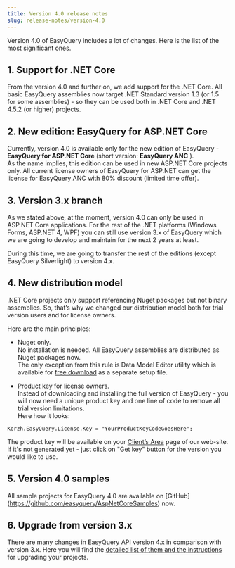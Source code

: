 ```yaml
---
title: Version 4.0 release notes
slug: release-notes/version-4.0
---
```



Version 4.0 of EasyQuery includes a lot of changes. Here is the list of the most significant ones.
 
## 1. Support for .NET Core 
From the version 4.0 and further on, we add support for the .NET Core. All basic EasyQuery assemblies now target .NET Standard version 1.3 (or 1.5 for some assemblies) - so they can be used both in .NET Core and .NET 4.5.2 (or higher) projects.
 
## 2. New edition: EasyQuery for ASP.NET Core
Currently, version 4.0 is available only for the new edition of EasyQuery - **EasyQuery for ASP.NET Core** (short version: **EasyQuery ANC** ).    
As the name implies, this edition can be used in new ASP.NET Core projects only. All current license owners of EasyQuery for ASP.NET can get the license for EasyQuery ANC with 80% discount (limited time offer).

## 3. Version 3.x branch
As we stated above, at the moment, version 4.0 can only be used in ASP.NET Core applications. For the rest of the .NET platforms (Windows Forms, ASP.NET 4, WPF) you can still use version 3.x of EasyQuery which we are going to develop and maintain for the next 2 years at least.

During this time, we are going to transfer the rest of the editions (except EasyQuery Silverlight) to version 4.x.
 
## 4. New distribution model

.NET Core projects only support referencing Nuget packages but not binary assemblies. So, that’s why we changed our distribution model both for trial version users and for license owners. 

Here are the main principles:

* Nuget only.    
No installation is needed. 
All EasyQuery assemblies are distributed as Nuget packages now.   
The only exception from this rule is Data Model Editor utility which is available for [free download](//download/dme_setup.exe) as a separate setup file.

* Product key for license owners.    
Instead of downloading and installing the full version of EasyQuery - you will now need a unique product key and one line of code to remove all trial version limitations.    
Here how it looks:

```
Korzh.EasyQuery.License.Key = "YourProductKeyCodeGoesHere";  
```
The product key will be available on your [Client’s Area](https://korzh.com/account) page of our web-site. If it's not generated yet - just click on "Get key" button for the version you would like to use.
  
## 5. Version 4.0 samples 
All sample projects for EasyQuery 4.0 are available on [GitHub] (https://github.com/easyquery/AspNetCoreSamples) now.
 
## 6. Upgrade from version 3.x
There are many changes in EasyQuery API version 4.x in comparison with version 3.x.
Here you will find the [detailed list of them and the instructions](//easyquery/release-notes/upgrade-from-3.x-to-4.0) for upgrading your projects.